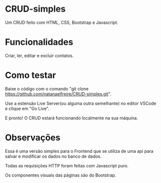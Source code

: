 # CRUD-simples
Um CRUD feito com HTML, CSS, Bootstrap e Javascript.

# Funcionalidades
Criar, ler, editar e excluir contatos.

# Como testar
Baixe o código com o comando "git clone https://github.com/natanaelfreire/CRUD-simples.git".

Use a estensão Live Server(ou alguma outra semelhante) no editor VSCode e clique em "Go Live".

E pronto! O CRUD estará funcionando localmente na sua máquina.

# Observações
Essa é uma versão simples para o Frontend que se utiliza de uma api para salvar e modificar os dados no banco de dados.

Todas as requisições HTTP foram feitas com Javascript puro.

Os componentes visuais das páginas são do Bootstrap.

